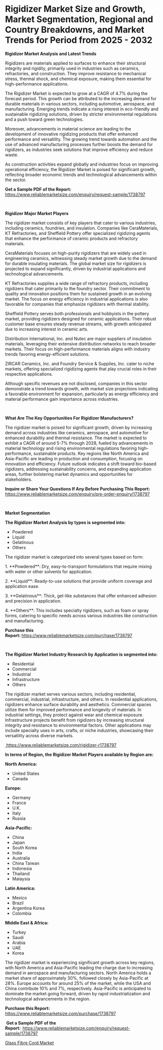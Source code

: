 <p><h1>Rigidizer Market Size and Growth, Market Segmentation, Regional and Country Breakdowns, and Market Trends for Period from 2025 -  2032</h1></p><p><strong>Rigidizer Market Analysis and Latest Trends</strong></p>
<p><p>Rigidizers are materials applied to surfaces to enhance their structural integrity and rigidity, primarily used in industries such as ceramics, refractories, and construction. They improve resistance to mechanical stress, thermal shock, and chemical exposure, making them essential for high-performance applications.</p><p>The Rigidizer Market is expected to grow at a CAGR of 4.7% during the forecast period. This growth can be attributed to the increasing demand for durable materials in various sectors, including automotive, aerospace, and manufacturing. Emerging trends indicate a rising interest in eco-friendly and sustainable rigidizing solutions, driven by stricter environmental regulations and a push toward green technologies.</p><p>Moreover, advancements in material science are leading to the development of innovative rigidizing products that offer enhanced performance and versatility. The growing trend towards automation and the use of advanced manufacturing processes further boosts the demand for rigidizers, as industries seek solutions that improve efficiency and reduce waste.</p><p>As construction activities expand globally and industries focus on improving operational efficiency, the Rigidizer Market is poised for significant growth, reflecting broader economic trends and technological advancements within the sector.</p></p>
<p><strong>Get a Sample PDF of the Report:&nbsp;</strong> <a href="https://www.reliablemarketsize.com/enquiry/request-sample/1738797?utm_campaign=3248&utm_medium=2&utm_source=Github&utm_content=ia&utm_term=02042025&utm_id=rigidizer">https://www.reliablemarketsize.com/enquiry/request-sample/1738797</a></p>
<p>&nbsp;</p>
<p><strong>Rigidizer Major Market Players</strong></p>
<p><p>The rigidizer market consists of key players that cater to various industries, including ceramics, foundries, and insulation. Companies like CeraMaterials, KT Refractories, and Sheffield Pottery offer specialized rigidizing agents that enhance the performance of ceramic products and refractory materials. </p><p>CeraMaterials focuses on high-purity rigidizers that are widely used in engineering ceramics, witnessing steady market growth due to the demand for durable insulating materials. The global market size for rigidizers is projected to expand significantly, driven by industrial applications and technological advancements. </p><p>KT Refractories supplies a wide range of refractory products, including rigidizers that cater primarily to the foundry sector. Their commitment to quality and innovation positions them for sustained growth in an evolving market. The focus on energy efficiency in industrial applications is also favorable for companies that emphasize rigidizers with thermal stability.</p><p>Sheffield Pottery serves both professionals and hobbyists in the pottery market, providing rigidizers designed for ceramic applications. Their robust customer base ensures steady revenue streams, with growth anticipated due to increasing interest in ceramic arts.</p><p>Distribution International, Inc. and Nutec are major suppliers of insulation materials, leveraging their extensive distribution networks to reach broader markets. Their focus on high-performance materials aligns with industry trends favoring energy-efficient solutions.</p><p>ZIRCAR Ceramics, Inc. and Foundry Service & Supplies, Inc. cater to niche markets, offering specialized rigidizing agents that play crucial roles in their respective applications.</p><p>Although specific revenues are not disclosed, companies in this sector demonstrate a trend towards growth, with market size projections indicating a favorable environment for expansion, particularly as energy efficiency and material performance gain importance across industries.</p></p>
<p>&nbsp;</p>
<p><strong>What Are The Key Opportunities For Rigidizer Manufacturers?</strong></p>
<p><p>The rigidizer market is poised for significant growth, driven by increasing demand across industries like ceramics, aerospace, and automotive for enhanced durability and thermal resistance. The market is expected to exhibit a CAGR of around 5-7% through 2028, fueled by advancements in material technology and rising environmental regulations favoring high-performance, sustainable products. Key regions like North America and Asia-Pacific are leading in production and consumption, focusing on innovation and efficiency. Future outlook indicates a shift toward bio-based rigidizers, addressing sustainability concerns, and expanding application areas, further bolstering market dynamics and opportunities for stakeholders.</p></p>
<p><strong>Inquire or Share Your Questions If Any Before Purchasing This Report:</strong> <a href="https://www.reliablemarketsize.com/enquiry/pre-order-enquiry/1738797?utm_campaign=3248&utm_medium=2&utm_source=Github&utm_content=ia&utm_term=02042025&utm_id=rigidizer">https://www.reliablemarketsize.com/enquiry/pre-order-enquiry/1738797</a></p>
<p>&nbsp;</p>
<p><strong>Market Segmentation</strong></p>
<p><strong>The Rigidizer Market Analysis by types is segmented into:</strong></p>
<p><ul><li>Powdered</li><li>Liquid</li><li>Gelatinous</li><li>Others</li></ul></p>
<p><p>The rigidizer market is categorized into several types based on form: </p><p>1. **Powdered**: Dry, easy-to-transport formulations that require mixing with water or other solvents for application. </p><p>2. **Liquid**: Ready-to-use solutions that provide uniform coverage and application ease. </p><p>3. **Gelatinous**: Thick, gel-like substances that offer enhanced adhesion and precision in application. </p><p>4. **Others**: This includes specialty rigidizers, such as foam or spray forms, catering to specific needs across various industries like construction and manufacturing.</p></p>
<p><strong>Purchase this Report:&nbsp;</strong><a href="https://www.reliablemarketsize.com/purchase/1738797?utm_campaign=3248&utm_medium=2&utm_source=Github&utm_content=ia&utm_term=02042025&utm_id=rigidizer">https://www.reliablemarketsize.com/purchase/1738797</a></p>
<p>&nbsp;</p>
<p><strong>The Rigidizer Market Industry Research by Application is segmented into:</strong></p>
<p><ul><li>Residential</li><li>Commercial</li><li>Industrial</li><li>Infrastructure</li><li>Others</li></ul></p>
<p><p>The rigidizer market serves various sectors, including residential, commercial, industrial, infrastructure, and others. In residential applications, rigidizers enhance surface durability and aesthetics. Commercial spaces utilize them for improved performance and longevity of materials. In industrial settings, they protect against wear and chemical exposure. Infrastructure projects benefit from rigidizers by increasing structural integrity and resistance to environmental factors. Other applications may include specialty uses in arts, crafts, or niche industries, showcasing their versatility across diverse markets.</p></p>
<p><a href="https://www.reliablemarketsize.com/rigidizer-r1738797?utm_campaign=3248&utm_medium=2&utm_source=Github&utm_content=ia&utm_term=02042025&utm_id=rigidizer">&nbsp;https://www.reliablemarketsize.com/rigidizer-r1738797</a></p>
<p><strong>In terms of Region, the Rigidizer Market Players available by Region are:</strong></p>
<p>
    <p> <strong> North America: </strong>
        <ul>
            <li>United States</li>
            <li>Canada</li>
        </ul>
        </p> 
    <p> <strong> Europe: </strong>
        <ul>
            <li>Germany</li>
            <li>France</li>
            <li>U.K.</li>
            <li>Italy</li>
            <li>Russia</li>
        </ul>
        </p> 
    <p> <strong> Asia-Pacific: </strong>
        <ul>
            <li>China</li>
            <li>Japan</li>
            <li>South Korea</li>
            <li>India</li>
            <li>Australia</li>
            <li>China Taiwan</li>
            <li>Indonesia</li>
            <li>Thailand</li>
            <li>Malaysia</li>
        </ul>
        </p> 
    <p> <strong> Latin America: </strong>
        <ul>
            <li>Mexico</li>
            <li>Brazil</li>
            <li>Argentina Korea</li>
            <li>Colombia</li>
        </ul>
        </p> 
    <p> <strong> Middle East & Africa: </strong>
        <ul>
            <li>Turkey</li>
            <li>Saudi</li>
            <li>Arabia</li>
            <li>UAE</li>
            <li>Korea</li>
        </ul>
    </p>
    </p>
<p><p>The rigidizer market is experiencing significant growth across key regions, with North America and Asia-Pacific leading the charge due to increasing demand in aerospace and manufacturing sectors. North America holds a market share of approximately 30%, followed closely by Asia-Pacific at 28%. Europe accounts for around 25% of the market, while the USA and China contribute 10% and 7%, respectively. Asia-Pacific is anticipated to dominate the market going forward, driven by rapid industrialization and technological advancements in the region.</p></p>
<p><strong>Purchase this Report: </strong><a href="https://www.reliablemarketsize.com/purchase/1738797?utm_campaign=3248&utm_medium=2&utm_source=Github&utm_content=ia&utm_term=02042025&utm_id=rigidizer">https://www.reliablemarketsize.com/purchase/1738797</a></p>
<p>&nbsp;<strong>Get a Sample PDF of the Report:&nbsp;&nbsp;</strong><a href="https://www.reliablemarketsize.com/enquiry/request-sample/1738797?utm_campaign=3248&utm_medium=2&utm_source=Github&utm_content=ia&utm_term=02042025&utm_id=rigidizer">https://www.reliablemarketsize.com/enquiry/request-sample/1738797</a></p>
<p><strong></strong></p>
<p><p><a href="https://github.com/sefathlehki/Market-Research-Report-List-1/blob/main/glass-fibre-cord-market.md?utm_campaign=3248&utm_medium=2&utm_source=Github&utm_content=ia&utm_term=02042025&utm_id=rigidizer">Glass Fibre Cord Market</a></p></p>